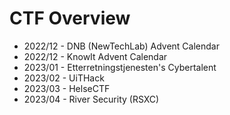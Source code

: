 # CTF Overview

- 2022/12 - DNB (NewTechLab) Advent Calendar
- 2022/12 - KnowIt Advent Calendar
- 2023/01 - Etterretningstjenesten's Cybertalent
- 2023/02 - UiTHack
- 2023/03 - HelseCTF
- 2023/04 - River Security (RSXC)
